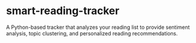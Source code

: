 # smart-reading-tracker
A Python-based tracker that analyzes your reading list to provide sentiment analysis, topic clustering, and personalized reading recommendations.
